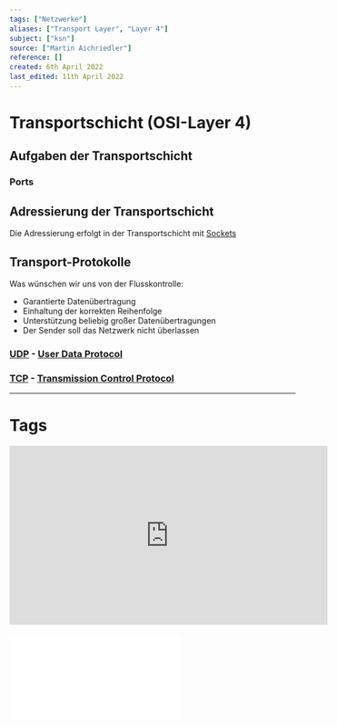 ```yaml
---
tags: ["Netzwerke"]
aliases: ["Transport Layer", "Layer 4"]
subject: ["ksn"]
source: ["Martin Aichriedler"]
reference: []
created: 6th April 2022
last_edited: 11th April 2022
---
```


# Transportschicht (OSI-Layer 4)
## Aufgaben der Transportschicht
### Ports
## Adressierung der Transportschicht
Die Adressierung erfolgt in der Transportschicht mit [Sockets](Sockets)
## Transport-Protokolle
Was wünschen wir uns von der Flusskontrolle:
- Garantierte Datenübertragung
- Einhaltung der korrekten Reihenfolge
- Unterstützung beliebig großer Datenübertragungen
- Der Sender soll das Netzwerk nicht überlassen
### [UDP](netzwerk-technik/ksn%20(3)/UDP.md) - [User Data Protocol](netzwerk-technik/ksn%20(3)/UDP.md)
### [TCP](netzwerk-technik/ksn%20(3)/TCP.md) - [Transmission Control Protocol](netzwerk-technik/ksn%20(3)/TCP.md)

---
# Tags

<iframe width="560" height="315" src="https://www.youtube.com/embed/Vdc8TCESIg8" title="YouTube video player" frameborder="0" allow="accelerometer; autoplay; clipboard-write; encrypted-media; gyroscope; picture-in-picture" allowfullscreen></iframe>

![9-FS_ComputerNetze](netzwerk-technik/assets/Christian-Baun/9-FS_ComputerNetze.pdf)